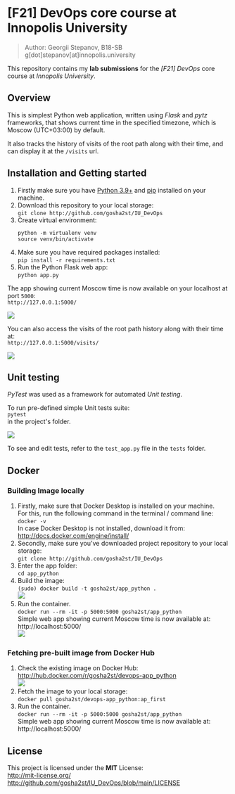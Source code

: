 # [F21] DevOps core course at Innopolis University
> Author: Georgii Stepanov, B18-SB  
g[dot]stepanov[at]innopolis.university

This repository contains my **lab submissions** for the *[F21] DevOps* core course at *Innopolis University*.

## Overview
This is simplest Python web application, written using *Flask* and *pytz* frameworks, that shows current time in the specified timezone, which is Moscow (UTC+03:00) by default.

It also tracks the history of visits of the root path along with their time, and can display it at the `/visits` url.

## Installation and Getting started
1. Firstly make sure you have [Python 3.9+](https://python.org/downloads/) and [pip](https://pip.pypa.io/en/stable/installation/) installed on your machine.
2. Download this repository to your local storage:  
`git clone http://github.com/gosha2st/IU_DevOps`
3. Create virtual environment:  
    ```
    python -m virtualenv venv 
    source venv/bin/activate
    ```
4. Make sure you have required packages installed:  
`pip install -r requirements.txt`
5. Run the Python Flask web app:  
`python app.py`

The app showing current Moscow time is now available on your localhost at port `5000`:  
`http://127.0.0.1:5000/`

![](https://i.imgur.com/xsTR5D7.png)


You can also access the visits of the root path history along with their time at:  
`http://127.0.0.1:5000/visits/`

![](https://i.imgur.com/JioQe42.png)


## Unit testing
*PyTest* was used as a framework for automated *Unit testing*.

To run pre-defined simple Unit tests suite:  
`pytest`  
in the project's folder.

![](https://i.imgur.com/NOE56Sb.png)


To see and edit tests, refer to the `test_app.py` file in the `tests` folder.


## Docker

### Building Image locally
1. Firstly, make sure that Docker Desktop is installed on your machine.  
For this, run the following command in the terminal / command line:  
`docker -v`  
In case Docker Desktop is not installed, download it from:  
http://docs.docker.com/engine/install/
2. Secondly, make sure you've downloaded project repository to your local storage:  
`git clone http://github.com/gosha2st/IU_DevOps`
3. Enter the app folder:  
`cd app_python`
4. Build the image:  
`(sudo) docker build -t gosha2st/app_python .`  
![](https://i.imgur.com/9OZIb8G.png)
5. Run the container.  
`docker run --rm -it -p 5000:5000 gosha2st/app_python`  
Simple web app showing current Moscow time is now available at:  
http://localhost:5000/  
![](https://i.imgur.com/ByEEV9v.png)

### Fetching pre-built image from Docker Hub
1. Check the existing image on Docker Hub:  
http://hub.docker.com/r/gosha2st/devops-app_python  
![](https://i.imgur.com/4Ytsr7U.png)
2. Fetch the image to your local storage:  
`docker pull gosha2st/devops-app_python:ap_first`
3. Run the container.  
`docker run --rm -it -p 5000:5000 gosha2st/app_python`  
Simple web app showing current Moscow time is now available at:  
http://localhost:5000/  


## License
This project is licensed under the **MIT** License:  
http://mit-license.org/  
http://github.com/gosha2st/IU_DevOps/blob/main/LICENSE
